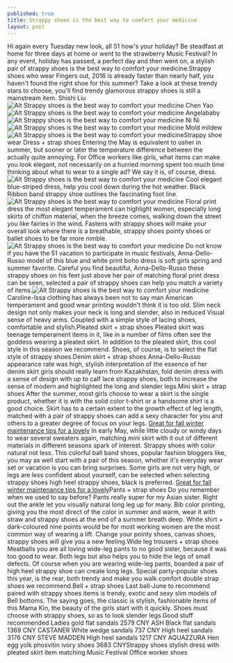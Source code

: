 ```yaml
---
published: true
title: Strappy shoes is the best way to comfort your medicine
layout: post
---
```

Hi again every Tuesday new look, all 51 how\'s your holiday? Be steadfast at home for three days at home or went to the strawberry Music Festival? In any event, holiday has passed, a perfect day and then went on, a stylish pair of strappy shoes is the best way to comfort your medicine.Strappy shoes who wear Fingers out, 2016 is already faster than nearly half, you haven\'t found the right shoe for this summer? Take a look at these trendy stars to choose, you\'ll find trendy glamorous strappy shoes is still a mainstream item. Shishi Liu![Alt Strappy shoes is the best way to comfort your medicine](http://woodcases.files.wordpress.com/2016/05/78368749.jpeg) Chen Yao![Alt Strappy shoes is the best way to comfort your medicine](http://woodcases.files.wordpress.com/2016/05/7837d6e8.jpeg) Angelababy![Alt Strappy shoes is the best way to comfort your medicine](http://woodcases.files.wordpress.com/2016/05/7837f1d1.jpeg) Ni Ni![Alt Strappy shoes is the best way to comfort your medicine](http://woodcases.files.wordpress.com/2016/05/783ad51f.jpeg) Mold mildew![Alt Strappy shoes is the best way to comfort your medicine](http://woodcases.files.wordpress.com/2016/05/78402f4f.jpeg)Strappy shoe wear Dress + strap shoes Entering the May is equivalent to usher in summer, but sooner or later the temperature difference between the actually quite annoying. For Office workers like girls, what items can make you look elegant, not necessarily on a hurried morning spent too much time thinking about what to wear to a single ad? We say it is, of course, dress.![Alt Strappy shoes is the best way to comfort your medicine](http://woodcases.files.wordpress.com/2016/05/783e4243.jpeg) Cool elegant blue-striped dress, help you cool down during the hot weather. Black Ribbon band strappy shoe outlines the fascinating foot line.![Alt Strappy shoes is the best way to comfort your medicine](http://woodcases.files.wordpress.com/2016/05/78327fa7.jpeg) Floral print dress the most elegant temperament can highlight women, especially long skirts of chiffon material, when the breeze comes, walking down the street you like fairies in the wind. Fastens with strappy shoes will make your overall look where there is a breathable, strappy shoes pointy shoes or ballet shoes to be far more nimble.![Alt Strappy shoes is the best way to comfort your medicine](http://woodcases.files.wordpress.com/2016/05/783b3401.jpeg) Do not know if you have the 51 vacation to participate in music festivals, Anna-Dello-Russo model of this blue and white print boho dress is soft girls spring and summer favorite. Careful you find beautiful, Anna-Dello-Russo these strappy shoes on his feet just above her pair of matching floral print dress can be seen, selected a pair of strappy shoes can help you match a variety of items.![Alt Strappy shoes is the best way to comfort your medicine](http://woodcases.files.wordpress.com/2016/05/7834b453.jpeg) Caroline-Issa clothing has always been not to say man American temperament and good wear printing wouldn\'t think it is too old. Slim neck design not only makes your neck is long and slender, also in reduced Visual sense of heavy arms. Coupled with a simple style of lacing shoes, comfortable and stylish.Pleated skirt + strap shoes Pleated skirt was teenage temperament items in it, like in a number of films often see the goddess wearing a pleated skirt. In addition to the pleated skirt, this cool style in this season we recommend. Shoes, of course, is to select the flat style of strappy shoes.Denim skirt + strap shoes Anna-Dello-Russo appearance rate was high, stylish interpretation of the essence of her denim skirt girls should really learn from Kazakhstan, fold denim dress with a sense of design with up to calf lace strappy shoes, both to increase the sense of modern and highlighted the long and slender legs.Mini skirt + strap shoes After the summer, most girls choose to wear a skirt is the single product, whether it is with the solid color t-shirt or a handsome shirt is a good choice. Skirt has to a certain extent to the growth effect of leg length, matched with a pair of strappy shoes can add a sexy character for you and others to a greater degree of focus on your legs. [Great for fall winter maintenance tips for a lovely](http://www.mkfans.com/2016/04/23/great-for-fall-winter-maintenance-tips-for-a-lovely-goddess/) In early May, while little cloudy or windy days to wear several sweaters again, matching mini skirt with it out of different materials in different seasons spark of interest. Strappy shoes with color natural not less. This colorful ball band shoes, popular fashion bloggers like, you may as well start with a pair of this season, whether it\'s everyday wear set or vacation is you can bring surprises. Some girls are not very high, or legs are less confident about yourself, can be selected when selecting strappy shoes high heel strappy shoes, black is preferred. [Great for fall winter maintenance tips for a lovely](http://www.mkfans.com/2016/04/23/great-for-fall-winter-maintenance-tips-for-a-lovely-goddess/)Pants + strap shoes Do you remember when we used to say before? Pants really super for my Asian sister. Right out the ankle let you visually natural long leg up for many. Bib color printing, giving you the most direct of the color in summer and warm, wear it with straw and strappy shoes at the end of a summer breath deep. White shirt + dark-coloured nine points would be for most working women are the most common way of wearing a lift. Change your pointy shoes, canvas shoes, strappy shoes will give you a new feeling.Wide leg trousers + strap shoes Meatballs you are all loving wide-leg pants to no good sister, because it was too good to wear. Both legs but also helps you to hide the legs of small defects. Of course when you are wearing wide-leg pants, boarded a pair of high heel strappy shoe can create long legs. Special party-popular shoes this year, is the rear, both trendy and make you walk comfort double strap shoes we recommend.Bell + strap shoes Last ball-June to recommend paired with strappy shoes items is trendy, exotic and sexy slim models of Bell bottoms. The saying goes, the classic is stylish, fashionable items of this Mama Kin, the beauty of the girls start with it quickly. Shoes must choose with strappy shoes, so as to look slender legs.Good stuff recommended Ladies gold flat sandals 2579 CNY ASH  Black flat sandals 1369 CNY CASTANER  White wedge sandals 737 CNY High heel sandals  3176 CNY STEVE MADDEN  High heel sandals 1217 CNY AQUAZZURA  Hen egg yolk phosvitin ivory shoes 3683 CNYStrappy shoes stylish dress with pleated skirt item matching Music Festival Office worker shoes